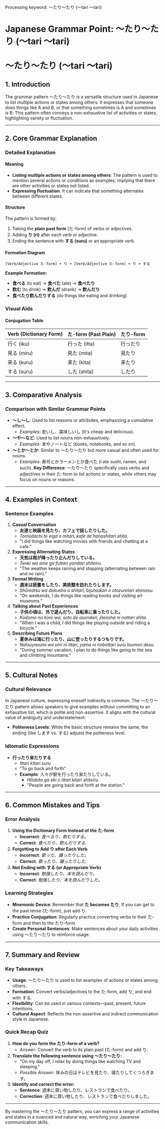 Processing keyword: ～たり～たり (〜tari 〜tari)
# Japanese Grammar Point: ～たり～たり (〜tari 〜tari)
# ～たり～たり (〜tari 〜tari)
## 1. Introduction
The grammar pattern ～たり～たり is a versatile structure used in Japanese to list multiple actions or states among others. It expresses that someone does things like A and B, or that something sometimes is A and sometimes is B. This pattern often conveys a non-exhaustive list of activities or states, highlighting variety or fluctuation.

---
## 2. Core Grammar Explanation
### Detailed Explanation
#### Meaning
- **Listing multiple actions or states among others**: The pattern is used to mention several actions or conditions as examples, implying that there are other activities or states not listed.
- **Expressing fluctuation**: It can indicate that something alternates between different states.
#### Structure
The pattern is formed by:
1. Taking the **plain past form** (た-form) of verbs or adjectives.
2. Adding **り (ri)** after each verb or adjective.
3. Ending the sentence with **する (suru)** or an appropriate verb.
#### Formation Diagram
```plaintext
[Verb/Adjective た-form] + り + [Verb/Adjective た-form] + り + する
```
**Example Formation:**
- **食べる** (to eat) → **食べた** (ate) → **食べたり**
- **飲む** (to drink) → **飲んだ** (drank) → **飲んだり**
- **食べたり飲んだりする** (do things like eating and drinking)
### Visual Aids
#### Conjugation Table
| Verb (Dictionary Form) | た-form (Past Plain) | たり-form |
|------------------------|----------------------|-----------|
| 行く (iku)             | 行った (itta)        | 行ったり   |
| 見る (miru)            | 見た (mita)          | 見たり     |
| 来る (kuru)            | 来た (kita)          | 来たり     |
| する (suru)            | した (shita)         | したり     |
---
## 3. Comparative Analysis
### Comparison with Similar Grammar Points
- **～し～し**: Used to list reasons or attributes, emphasizing a cumulative effect.
  - *Examples*: 安いし、美味しいし (It's cheap and delicious).
- **～や～など**: Used to list nouns non-exhaustively.
  - *Examples*: 本やノートなど (books, notebooks, and so on).
- **～とか～とか**: Similar to ～たり～たり but more casual and often used for nouns.
  - *Examples*: 寿司とかラーメンとか食べた (I ate sushi, ramen, and such).
**Key Difference**: ～たり～たり specifically uses verbs and adjectives in their た-form to list actions or states, while others may focus on nouns or reasons.
---
## 4. Examples in Context
### Sentence Examples
1. **Casual Conversation**
   - **友達と映画を見たり、カフェで話したりした。**
   - *Tomodachi to eiga o mitari, kafe de hanashitari shita.*
   - "I did things like watching movies with friends and chatting at a cafe."
2. **Expressing Alternating States**
   - **天気は雨が降ったり止んだりしている。**
   - *Tenki wa ame ga futtari yandari shiteiru.*
   - "The weather keeps raining and stopping (alternating between rain and no rain)."
3. **Formal Writing**
   - **週末は読書をしたり、美術館を訪れたりします。**
   - *Shūmatsu wa dokusho o shitari, bijutsukan o otozuretari shimasu.*
   - "On weekends, I do things like reading books and visiting art museums."
4. **Talking about Past Experiences**
   - **子供の頃は、外で遊んだり、自転車に乗ったりした。**
   - *Kodomo no koro wa, soto de asondari, jitensha ni nottari shita.*
   - "When I was a child, I did things like playing outside and riding a bicycle."
5. **Describing Future Plans**
   - **夏休みは海に行ったり、山に登ったりするつもりです。**
   - *Natsuyasumi wa umi ni ittari, yama ni nobottari suru tsumori desu.*
   - "During summer vacation, I plan to do things like going to the sea and climbing mountains."
---
## 5. Cultural Notes
### Cultural Relevance
In Japanese culture, expressing oneself indirectly is common. The ～たり～たり pattern allows speakers to give examples without committing to an exhaustive list, which is polite and non-assertive. It aligns with the cultural value of ambiguity and understatement.
- **Politeness Levels**: While the basic structure remains the same, the ending (like します vs. する) adjusts the politeness level.
### Idiomatic Expressions
- **行ったり来たりする**
  - *Ittari kitari suru*
  - "To go back and forth"
  - **Example**: 人々が駅を行ったり来たりしている。
    - *Hitobito ga eki o ittari kitari shiteiru.*
    - "People are going back and forth at the station."
---
## 6. Common Mistakes and Tips
### Error Analysis
1. **Using the Dictionary Form Instead of the た-form**
   - **Incorrect**: *食べるり、飲むりする。*
   - **Correct**: *食べたり、飲んだりする.*
2. **Forgetting to Add り after Each Verb**
   - **Incorrect**: *歌った、踊ったりした。*
   - **Correct**: *歌ったり、踊ったりした.*
3. **Not Ending with する (or Appropriate Verb)**
   - **Incorrect**: *勉強したり、本を読んだり。*
   - **Correct**: *勉強したり、本を読んだりした。*
### Learning Strategies
- **Mnemonic Device**: Remember that **た becomes たり**. If you can get to the past tense (た-form), just add り.
- **Practice Conjugation**: Regularly practice converting verbs to their た-form and then to the たり-form.
- **Create Personal Sentences**: Make sentences about your daily activities using ～たり～たり to reinforce usage.
---
## 7. Summary and Review
### Key Takeaways
- **Usage**: ～たり～たり is used to list examples of actions or states among others.
- **Formation**: Convert verbs/adjectives to the た-form, add り, and end with する.
- **Flexibility**: Can be used in various contexts—past, present, future intentions.
- **Cultural Aspect**: Reflects the non-assertive and indirect communication style in Japanese.
### Quick Recap Quiz
1. **How do you form the たり-form of a verb?**
   - *Answer*: Convert the verb to its plain past (た-form) and add り.
2. **Translate the following sentence using ～たり～たり:**
   - "On my day off, I relax by doing things like watching TV and sleeping."
   - *Possible Answer*: 休みの日はテレビを見たり、寝たりしてくつろぎます。
3. **Identify and correct the error:**
   - **Sentence**: 週末に買い物したり、レストランで食べたり。
   - **Correction**: 週末に買い物したり、レストランで食べたりしました。
---
By mastering the ～たり～たり pattern, you can express a range of activities and states in a nuanced and natural way, enriching your Japanese communication skills.
